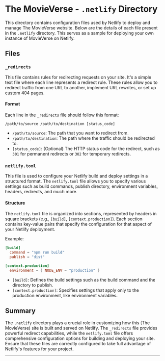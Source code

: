 # The MovieVerse - `.netlify` Directory

This directory contains configuration files used by Netlify to deploy and manage The MovieVerse website. Below are the details of each file present in the `.netlify` directory. This serves as a sample for deploying your own instance of MovieVerse on Netlify.

## Files

### `_redirects`

This file contains rules for redirecting requests on your site. It's a simple text file where each line represents a redirect rule. These rules allow you to redirect traffic from one URL to another, implement URL rewrites, or set up custom 404 pages.

#### Format

Each line in the `_redirects` file should follow this format:

```
/path/to/source /path/to/destination [status_code]
```

- `/path/to/source`: The path that you want to redirect from.
- `/path/to/destination`: The path where the traffic should be redirected to.
- `[status_code]`: (Optional) The HTTP status code for the redirect, such as `301` for permanent redirects or `302` for temporary redirects.

### `netlify.toml`

This file is used to configure your Netlify build and deploy settings in a structured format. The `netlify.toml` file allows you to specify various settings such as build commands, publish directory, environment variables, headers, redirects, and much more.

#### Structure

The `netlify.toml` file is organized into sections, represented by headers in square brackets (e.g., `[build]`, `[context.production]`). Each section contains key-value pairs that specify the configuration for that aspect of your Netlify deployment.

Example:

```toml
[build]
  command = "npm run build"
  publish = "dist"

[context.production]
  environment = { NODE_ENV = "production" }
```

- `[build]`: Defines the build settings such as the build command and the directory to publish.
- `[context.production]`: Specifies settings that apply only to the production environment, like environment variables.

## Summary

The `.netlify` directory plays a crucial role in customizing how this (The MovieVerse) site is built and served on Netlify. The `_redirects` file provides powerful redirect capabilities, while the `netlify.toml` file offers comprehensive configuration options for building and deploying your site. Ensure that these files are correctly configured to take full advantage of Netlify's features for your project.

--- 
